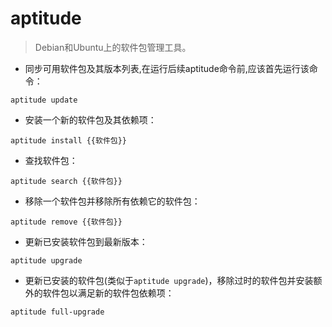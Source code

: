 # aptitude

> Debian和Ubuntu上的软件包管理工具。

- 同步可用软件包及其版本列表,在运行后续aptitude命令前,应该首先运行该命令：

`aptitude update`

- 安装一个新的软件包及其依赖项：

`aptitude install {{软件包}}`

- 查找软件包：

`aptitude search {{软件包}}`

- 移除一个软件包并移除所有依赖它的软件包：

`aptitude remove {{软件包}}`

- 更新已安装软件包到最新版本：

`aptitude upgrade`

- 更新已安装的软件包(类似于`aptitude upgrade`)，移除过时的软件包并安装额外的软件包以满足新的软件包依赖项：

`aptitude full-upgrade`

